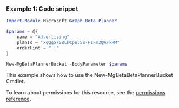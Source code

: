 ### Example 1: Code snippet

```powershellImport-Module Microsoft.Graph.Beta.Planner

$params = @{
	name = "Advertising"
	planId = "xqQg5FS2LkCp935s-FIFm2QAFkHM"
	orderHint = " !"
}

New-MgBetaPlannerBucket -BodyParameter $params
```
This example shows how to use the New-MgBetaBetaPlannerBucket Cmdlet.
To learn about permissions for this resource, see the [permissions reference](/graph/permissions-reference).

